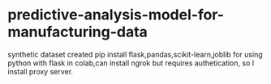 # predictive-analysis-model-for-manufacturing-data
synthetic dataset created
pip install flask,pandas,scikit-learn,joblib
for using python with flask in colab,can install ngrok but requires authetication, so I install proxy server. 
